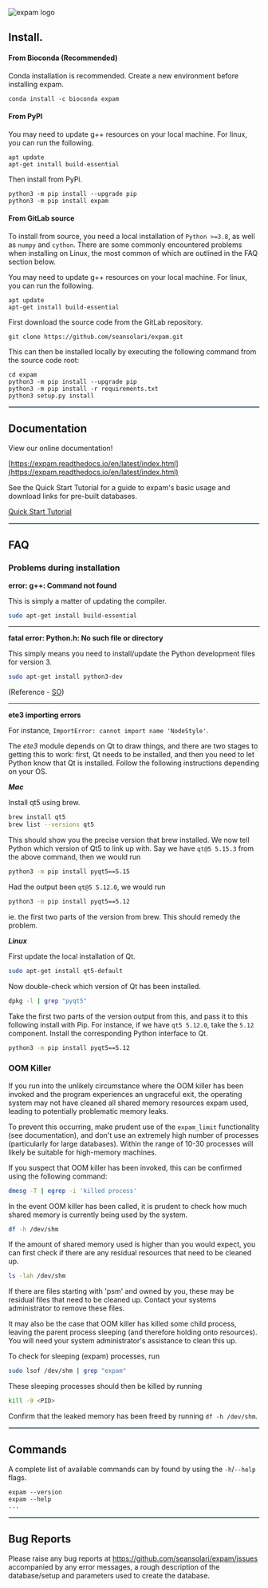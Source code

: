 ![expam logo](docs/source/expam-logo.png)

## **Install**.

#### From Bioconda (Recommended)

Conda installation is recommended. Create a new environment before installing expam.

```console
conda install -c bioconda expam
```

#### From PyPI

You may need to update g++ resources on your local machine. For linux, you can run the following.

```console
apt update
apt-get install build-essential
```

Then install from PyPi.

```console
python3 -m pip install --upgrade pip
python3 -m pip install expam
```

#### From GitLab source

To install from source, you need a local installation of `Python >=3.8`, as well as `numpy`
and `cython`. There are some commonly encountered problems when installing on Linux, the
most common of which are outlined in the FAQ section below.

You may need to update g++ resources on your local machine. For linux, you can run the following.

```console
apt update
apt-get install build-essential
```

First download the source code from the GitLab repository.
```console
git clone https://github.com/seansolari/expam.git

```

This can then be installed locally by executing the following command from the
source code root:
```console
cd expam
python3 -m pip install --upgrade pip
python3 -m pip install -r requirements.txt
python3 setup.py install
```

<hr style="border:1px solid #ADD8E6"> </hr>

## Documentation

View our online documentation!

[https://expam.readthedocs.io/en/latest/index.html](https://expam.readthedocs.io/en/latest/index.html)

See the Quick Start Tutorial for a guide to expam's basic usage and download links for pre-built databases.

[Quick Start Tutorial](https://expam.readthedocs.io/en/latest/quickstart.html)


<hr style="border:1px solid #ADD8E6"> </hr>

## FAQ

### Problems during installation

**error: g++: Command not found**

This is simply a matter of updating the compiler.
```bash
sudo apt-get install build-essential
```

<hr>

**fatal error: Python.h: No such file or directory**

This simply means you need to install/update the Python development files for version 3.
```bash
sudo apt-get install python3-dev
```

(Reference - [SO](https://stackoverflow.com/questions/21530577/fatal-error-python-h-no-such-file-or-directory/21530768))

<hr>

**ete3 importing errors**

For instance, `ImportError: cannot import name 'NodeStyle'`.

The *ete3* module depends on Qt to draw things, and there are two stages to getting this to work: first, Qt needs to be installed, and then you need to let Python know that Qt is installed. Follow the following instructions depending on your OS.

***Mac***

Install qt5 using brew.

```bash
brew install qt5
brew list --versions qt5
```

This should show you the precise version that brew installed. We now tell Python which version of Qt5 to link up with. Say we have `qt@5 5.15.3` from the above command, then we would run

```bash
python3 -m pip install pyqt5==5.15
```

Had the output been `qt@5 5.12.0`, we would run 

```bash
python3 -m pip install pyqt5==5.12
```

ie. the first two parts of the version from brew. This should remedy the problem.


***Linux***

First update the local installation of Qt.
```bash
sudo apt-get install qt5-default
```

Now double-check which version of Qt has been installed.
```bash
dpkg -l | grep "pyqt5"
```

Take the first two parts of the version output from this, and pass it to this following install with Pip. For instance, if we have `qt5 5.12.0`, take the `5.12` component. Install the corresponding Python interface to Qt.
```bash
python3 -m pip install pyqt5==5.12
```

### OOM Killer

If you run into the unlikely circumstance where the OOM killer has been invoked and the program experiences an ungraceful exit, the operating system may not have cleaned all shared memory resources expam used, leading to potentially problematic memory leaks.

To prevent this occurring, make prudent use of the `expam_limit` functionality (see documentation), and don't use an extremely high number of processes (particularly for large databases). Within the range of 10-30 processes will likely be suitable for high-memory machines.

If you suspect that OOM killer has been invoked, this can be confirmed using the following command:

```bash
dmesg -T | egrep -i 'killed process'
```

In the event OOM killer has been called, it is prudent to check
how much shared memory is currently being used by the system.

```bash
df -h /dev/shm
```

If the amount of shared memory used is higher than you would expect, you can first check if there are any residual resources that need to be cleaned up.

```bash
ls -lah /dev/shm
```

If there are files starting with 'psm' and owned by you, these may be residual files that need to be cleaned up. Contact your systems administrator to remove these files.

It may also be the case that OOM killer has killed some child process, leaving the parent process sleeping (and therefore holding onto resources). You will need your system administrator's assistance to clean this up. 

To check for sleeping (expam) processes, run 

```bash
sudo lsof /dev/shm | grep "expam"
```

These sleeping processes should then be killed by running

```bash
kill -9 <PID>
```

Confirm that the leaked memory has been freed by running `df -h /dev/shm`.


<hr style="border:1px solid #ADD8E6"> </hr>

## Commands 

A complete list of available commands can by found by using the `-h`/`--help`
flags.
```console
expam --version
expam --help
...
```

<hr style="border:1px solid #ADD8E6"> </hr>

## Bug Reports
Please raise any bug reports at https://github.com/seansolari/expam/issues
accompanied by any error messages, a rough description of the database/setup and
parameters used to create the database.
